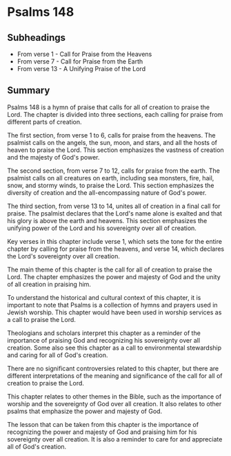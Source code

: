 # Psalms 148

## Subheadings

* From verse 1 - Call for Praise from the Heavens
* From verse 7 - Call for Praise from the Earth
* From verse 13 - A Unifying Praise of the Lord

## Summary

Psalms 148 is a hymn of praise that calls for all of creation to praise the Lord. The chapter is divided into three sections, each calling for praise from different parts of creation.

The first section, from verse 1 to 6, calls for praise from the heavens. The psalmist calls on the angels, the sun, moon, and stars, and all the hosts of heaven to praise the Lord. This section emphasizes the vastness of creation and the majesty of God's power.

The second section, from verse 7 to 12, calls for praise from the earth. The psalmist calls on all creatures on earth, including sea monsters, fire, hail, snow, and stormy winds, to praise the Lord. This section emphasizes the diversity of creation and the all-encompassing nature of God's power.

The third section, from verse 13 to 14, unites all of creation in a final call for praise. The psalmist declares that the Lord's name alone is exalted and that his glory is above the earth and heavens. This section emphasizes the unifying power of the Lord and his sovereignty over all of creation.

Key verses in this chapter include verse 1, which sets the tone for the entire chapter by calling for praise from the heavens, and verse 14, which declares the Lord's sovereignty over all creation.

The main theme of this chapter is the call for all of creation to praise the Lord. The chapter emphasizes the power and majesty of God and the unity of all creation in praising him.

To understand the historical and cultural context of this chapter, it is important to note that Psalms is a collection of hymns and prayers used in Jewish worship. This chapter would have been used in worship services as a call to praise the Lord.

Theologians and scholars interpret this chapter as a reminder of the importance of praising God and recognizing his sovereignty over all creation. Some also see this chapter as a call to environmental stewardship and caring for all of God's creation.

There are no significant controversies related to this chapter, but there are different interpretations of the meaning and significance of the call for all of creation to praise the Lord.

This chapter relates to other themes in the Bible, such as the importance of worship and the sovereignty of God over all creation. It also relates to other psalms that emphasize the power and majesty of God.

The lesson that can be taken from this chapter is the importance of recognizing the power and majesty of God and praising him for his sovereignty over all creation. It is also a reminder to care for and appreciate all of God's creation.